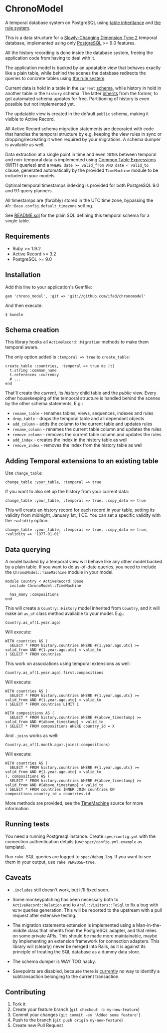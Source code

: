 # ChronoModel

A temporal database system on PostgreSQL using
[table inheritance](http://www.postgresql.org/docs/9.0/static/ddl-inherit.html) and
[the rule system](http://www.postgresql.org/docs/9.0/static/rules-update.html).

This is a data structure for a
[Slowly-Changing Dimension Type 2](http://en.wikipedia.org/wiki/Slowly_changing_dimension#Type_2)
temporal database, implemented using only [PostgreSQL](http://www.postgresql.org) >= 9.0 features.

All the history recording is done inside the database system, freeing the application code from
having to deal with it.

The application model is backed by an updatable view that behaves exactly like a plain table, while
behind the scenes the database redirects the queries to concrete tables using
[the rule system](http://www.postgresql.org/docs/9.0/static/rules-update.html).

Current data is hold in a table in the `current` [schema](http://www.postgresql.org/docs/9.0/static/ddl-schemas.html),
while history in hold in another table in the `history` schema. The latter
[inherits](http://www.postgresql.org/docs/9.0/static/ddl-inherit.html) from the former, to get
automated schema updates for free. Partitioning of history is even possible but not implemented
yet.

The updatable view is created in the default `public` schema, making it visible to Active Record.

All Active Record schema migration statements are decorated with code that handles the temporal
structure by e.g. keeping the view rules in sync or dropping/recreating it when required by your
migrations. A schema dumper is available as well.

Data extraction at a single point in time and even `JOIN`s between temporal and non-temporal data
is implemented using
[Common Table Expressions](http://www.postgresql.org/docs/9.0/static/queries-with.html)
(WITH queries) and a `WHERE date >= valid_from AND date < valid_to` clause, generated automatically
by the provided `TimeMachine` module to be included in your models.

Optimal temporal timestamps indexing is provided for both PostgreSQL 9.0 and 9.1 query planners.

All timestamps are (forcibly) stored in the UTC time zone, bypassing the `AR::Base.config.default_timezone`
setting.

See  [README.sql](https://github.com/ifad/chronomodel/blob/master/README.sql) for the plain SQL
defining this temporal schema for a single table.


## Requirements

* Ruby &gt;= 1.9.2
* Active Record &gt;= 3.2
* PostgreSQL &gt;= 9.0


## Installation

Add this line to your application's Gemfile:

    gem 'chrono_model', :git => 'git://github.com/ifad/chronomodel'

And then execute:

    $ bundle


## Schema creation

This library hooks all `ActiveRecord::Migration` methods to make them temporal aware.

The only option added is `:temporal => true` to `create_table`:

    create_table :countries, :temporal => true do |t|
      t.string :common_name
      t.references :currency
      # ...
    end

That'll create the _current_, its _history_ child table and the _public_ view.
Every other housekeeping of the temporal structure is handled behind the scenes
by the other schema statements. E.g.:

 * `rename_table`  - renames tables, views, sequences, indexes and rules
 * `drop_table`    - drops the temporal table and all dependant objects
 * `add_column`    - adds the column to the current table and updates rules
 * `rename_column` - renames the current table column and updates the rules
 * `remove_column` - removes the current table column and updates the rules
 * `add_index`     - creates the index in the history table as well
 * `remove_index`  - removes the index from the history table as well


## Adding Temporal extensions to an existing table

Use `change_table`:

    change_table :your_table, :temporal => true

If you want to also set up the history from your current data:

    change_table :your_table, :temporal => true, :copy_data => true

This will create an history record for each record in your table, setting its
validity from midnight, January 1st, 1 CE. You can set a specific validity
with the `:validity` option:

    change_table :your_table, :temporal => true, :copy_data => true, :validity => '1977-01-01'


## Data querying

A model backed by a temporal view will behave like any other model backed by a
plain table. If you want to do as-of-date queries, you need to include the
`ChronoModel::TimeMachine` module in your model.

    module Country < ActiveRecord::Base
      include ChronoModel::TimeMachine

      has_many :compositions
    end

This will create a `Country::History` model inherited from `Country`, and it
will make an `as_of` class method available to your model. E.g.:

    Country.as_of(1.year.ago)

Will execute:

    WITH countries AS (
      SELECT * FROM history.countries WHERE #{1.year.ago.utc} >= valid_from AND #{1.year.ago.utc} < valid_to
    ) SELECT * FROM countries

This work on associations using temporal extensions as well:

    Country.as_of(1.year.ago).first.compositions

Will execute:

    WITH countries AS (
      SELECT * FROM history.countries WHERE #{1.year.ago.utc} >= valid_from AND #{1.year.ago.utc} < valid_to
    ) SELECT * FROM countries LIMIT 1

    WITH compositions AS (
      SELECT * FROM history.countries WHERE #{above_timestamp} >= valid_from AND #{above_timestamp} < valid_to
    ) SELECT * FROM compositions WHERE country_id = X
    
And `.joins` works as well:

    Country.as_of(1.month.ago).joins(:compositions)
    
Will execute:

    WITH countries AS (
      SELECT * FROM history.countries WHERE #{1.year.ago.utc} >= valid_from AND #{1.year.ago.utc} < valid_to
    ), compositions AS (
      SELECT * FROM history.countries WHERE #{above_timestamp} >= valid_from AND #{above_timestamp} < valid_to
    ) SELECT * FROM countries INNER JOIN countries ON compositions.country_id = countries.id

More methods are provided, see the
[TimeMachine](https://github.com/ifad/chronomodel/blob/master/lib/chrono_model/time_machine.rb) source
for more information.


## Running tests

You need a running Postgresql instance. Create `spec/config.yml` with the
connection authentication details (use `spec/config.yml.example` as template).

Run `rake`. SQL queries are logged to `spec/debug.log`. If you want to see
them in your output, use `rake VERBOSE=true`.

## Caveats

 * `.includes` still doesn't work, but it'll fixed soon.

 * Some monkeypatching has been necessary both to `ActiveRecord::Relation` and
   to `Arel::Visitors::ToSql` to fix a bug with `WITH` queries generation. This
   will be reported to the upstream with a pull request after extensive testing.

 * The migration statements extension is implemented using a Man-in-the-middle
   class that inherits from the PostgreSQL adapter, and that relies on some
   private APIs. This should be made more maintainable, maybe by implementing
   an extension framework for connection adapters. This library will (clearly)
   never be merged into Rails, as it is against its principle of treating the
   SQL database as a dummy data store.

 * The schema dumper is WAY TOO hacky.

 * Savepoints are disabled, because there is
   [currently](http://archives.postgresql.org/pgsql-hackers/2012-08/msg01094.php)
   no way to identify a subtransaction belonging to the current transaction.


## Contributing

 1. Fork it
 2. Create your feature branch (`git checkout -b my-new-feature`)
 3. Commit your changes (`git commit -am 'Added some feature'`)
 4. Push to the branch (`git push origin my-new-feature`)
 5. Create new Pull Request
